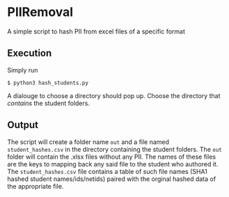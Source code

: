 # PIIRemoval
A simple script to hash PII from excel files of a specific format

## Execution
Simply run

`$ python3 hash_students.py`

A dialouge to choose a directory should pop up. Choose the directory that _contains_ the student folders.

## Output
The script will create a folder name `out` and a file named `student_hashes.csv` in the directory containing the student folders. The `out` folder will contain the .xlsx files without any PII. The names of these files are the keys to mapping back any said file to the student who authored it. The `student_hashes.csv` file contains a table of such file names (SHA1 hashed student names/ids/netids) paired with the orginal hashed data of the appropriate file.